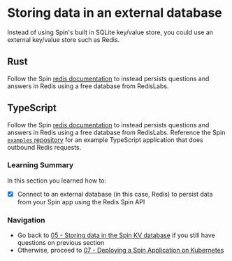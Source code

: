 # Storing data in an external database

Instead of using Spin's built in SQLite key/value store, you could use an external key/value store such as Redis.

## Rust

Follow the Spin [redis documentation](https://developer.fermyon.com/cloud/data-redis.md#redis) to instead persists questions and answers in Redis using a free database from RedisLabs.

## TypeScript

Follow the Spin [redis documentation](https://developer.fermyon.com/cloud/data-redis.md#redis) to instead persists questions and answers in Redis using a free database from RedisLabs. Reference the Spin [`examples` repository](https://github.com/fermyon/spin-js-sdk/tree/main/examples/typescript/outbound_redis) for an example TypeScript application that does outbound Redis requests.

### Learning Summary

In this section you learned how to:

- [x] Connect to an external database (in this case, Redis) to persist data from your Spin app using the Redis Spin API

### Navigation

- Go back to [05 - Storing data in the Spin KV database](04-spin-kv.md) if you still have questions on previous section
- Otherwise, proceed to [07 - Deploying a Spin Application on Kubernetes](07-kubernetes.md)
